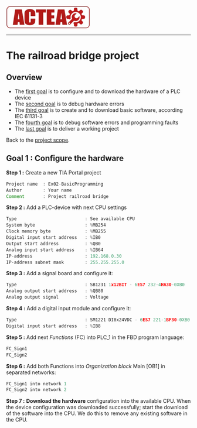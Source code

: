 
![ACTEA](../Logo_ACTEA_2.jpg)
_____________________________________
# The railroad bridge project
## Overview
-   The [first goal](Ex02/Subchapter04_01.md) is to configure and to download the hardware of a PLC device
-   The [second goal](Ex02/Subchapter04_02.md) is to debug hardware errors
-   The [third goal](Ex02/Subchapter04_03.md) is to create and to download basic software, according IEC 61131-3
-   The [fourth goal](Ex02/Subchapter04_04.md) is to debug software errors and programming faults
-   The [last goal](Ex02/Subchapter04_05.md) is to deliver a working project

Back to the [project scope](Ex02/Subchapter04.md).

## Goal 1 : Configure the hardware
**Step 1 :** Create a new TIA Portal project
```javascript
Project name  : Ex02-BasicProgramming
Author        : Your name
Comment       : Project railroad bridge
```

**Step 2 :** Add a PLC-device with next CPU settings
```javascript
Type                          : See available CPU
System byte                   : %MB254
Clock memory byte             : %MB255
Digital input start address   : %IB0
Output start address          : %QB0
Analog input start address    : %IB64
IP-address                    : 192.168.0.30
IP-address subnet mask        : 255.255.255.0
```

**Step 3 :** Add a signal board and configure it:
```javascript
Type                          : SB1231 1x12BIT - 6ES7 232-4HA30-0XB0
Analog output start address   : %QB80
Analog output signal          : Voltage
```

**Step 4 :** Add a digital input module and configure it:
```javascript
Type                          : SM1221 DI8x24VDC - 6ES7 221-1BF30-0XB0
Digital input start address   : %IB8
```

**Step 5 :** Add next *Functions* (FC) into PLC_1 in the FBD program language:
```javascript
FC_Sign1
FC_Sign2
```

**Step 6 :** Add both Functions into *Organization block* Main [OB1] in separated networks:
```javascript
FC_Sign1 into network 1
FC_Sign2 into network 2
```

**Step 7 :** **Download the hardware** configuration into the available CPU. When the device configuration was downloaded successfully; start the download of the software into the CPU. We do this to remove any existing software in the CPU.
